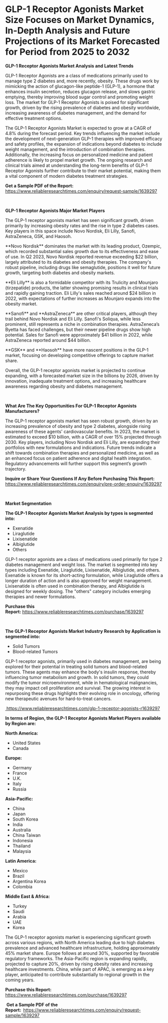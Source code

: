 <p><h1>GLP-1 Receptor Agonists Market Size Focuses on Market Dynamics, In-Depth Analysis and Future Projections of its Market Forecasted for Period from 2025 to 2032</h1></p><p><strong>GLP-1 Receptor Agonists Market Analysis and Latest Trends</strong></p>
<p><p>GLP-1 Receptor Agonists are a class of medications primarily used to manage type 2 diabetes and, more recently, obesity. These drugs work by mimicking the action of glucagon-like peptide-1 (GLP-1), a hormone that enhances insulin secretion, reduces glucagon release, and slows gastric emptying, thereby improving blood sugar control and promoting weight loss. The market for GLP-1 Receptor Agonists is poised for significant growth, driven by the rising prevalence of diabetes and obesity worldwide, increasing awareness of diabetes management, and the demand for effective treatment options.</p><p>The GLP-1 Receptor Agonists Market is expected to grow at a CAGR of 4.8% during the forecast period. Key trends influencing the market include the development of next-generation GLP-1 therapies with improved efficacy and safety profiles, the expansion of indications beyond diabetes to include weight management, and the introduction of combination therapies. Additionally, the increasing focus on personalized medicine and patient adherence is likely to propel market growth. The ongoing research and clinical trials aimed at understanding the long-term benefits of GLP-1 Receptor Agonists further contribute to their market potential, making them a vital component of modern diabetes treatment strategies.</p></p>
<p><strong>Get a Sample PDF of the Report:&nbsp;</strong> <a href="https://www.reliableresearchtimes.com/enquiry/request-sample/1639297?utm_campaign=2255&utm_medium=2&utm_source=Github&utm_content=ia&utm_term=13042025&utm_id=glp-1-receptor-agonists">https://www.reliableresearchtimes.com/enquiry/request-sample/1639297</a></p>
<p>&nbsp;</p>
<p><strong>GLP-1 Receptor Agonists Major Market Players</strong></p>
<p><p>The GLP-1 receptor agonists market has seen significant growth, driven primarily by increasing obesity rates and the rise in type 2 diabetes cases. Key players in this space include Novo Nordisk, Eli Lilly, Sanofi, AstraZeneca, GSK, and Haosoh.</p><p>**Novo Nordisk** dominates the market with its leading product, Ozempic, which recorded substantial sales growth due to its effectiveness and ease of use. In Q2 2023, Novo Nordisk reported revenue exceeding $22 billion, largely attributed to its diabetes and obesity therapies. The company's robust pipeline, including drugs like semaglutide, positions it well for future growth, targeting both diabetes and obesity markets.</p><p>**Eli Lilly** is also a formidable competitor with its Trulicity and Mounjaro (tirzepatide) products, the latter showing promising results in clinical trials and rapidly gaining traction. Eli Lilly's sales reached around $24 billion in 2022, with expectations of further increases as Mounjaro expands into the obesity market.</p><p>**Sanofi** and **AstraZeneca** are other critical players, although they trail behind Novo Nordisk and Eli Lilly. Sanofi's Soliqua, while less prominent, still represents a niche in combination therapies. AstraZeneca’s Byetta has faced challenges, but their newer pipeline drugs show high potential. Sales for Sanofi were approximately $41 billion in 2022, while AstraZeneca reported around $44 billion.</p><p>**GSK** and **Haosoh** have more nascent positions in the GLP-1 market, focusing on developing competitive offerings to capture market share.</p><p>Overall, the GLP-1 receptor agonists market is projected to continue expanding, with a forecasted market size in the billions by 2026, driven by innovation, inadequate treatment options, and increasing healthcare awareness regarding obesity and diabetes management.</p></p>
<p>&nbsp;</p>
<p><strong>What Are The Key Opportunities For GLP-1 Receptor Agonists Manufacturers?</strong></p>
<p><p>The GLP-1 receptor agonists market has seen robust growth, driven by an increasing prevalence of obesity and type 2 diabetes, alongside rising awareness of these agents' cardiovascular benefits. In 2023, the market is estimated to exceed $10 billion, with a CAGR of over 15% projected through 2030. Key players, including Novo Nordisk and Eli Lilly, are expanding their portfolios with new formulations and indications. Future trends indicate a shift towards combination therapies and personalized medicine, as well as an enhanced focus on patient adherence and digital health integration. Regulatory advancements will further support this segment’s growth trajectory.</p></p>
<p><strong>Inquire or Share Your Questions If Any Before Purchasing This Report:</strong> <a href="https://www.reliableresearchtimes.com/enquiry/pre-order-enquiry/1639297?utm_campaign=2255&utm_medium=2&utm_source=Github&utm_content=ia&utm_term=13042025&utm_id=glp-1-receptor-agonists">https://www.reliableresearchtimes.com/enquiry/pre-order-enquiry/1639297</a></p>
<p>&nbsp;</p>
<p><strong>Market Segmentation</strong></p>
<p><strong>The GLP-1 Receptor Agonists Market Analysis by types is segmented into:</strong></p>
<p><ul><li>Exenatide</li><li>Liraglutide</li><li>Lixisenatide</li><li>Albiglutide</li><li>Others</li></ul></p>
<p><p>GLP-1 receptor agonists are a class of medications used primarily for type 2 diabetes management and weight loss. The market is segmented into key types including Exenatide, Liraglutide, Lixisenatide, Albiglutide, and others. Exenatide is known for its short-acting formulation, while Liraglutide offers a longer duration of action and is also approved for weight management. Lixisenatide is often used in combination therapy, and Albiglutide is designed for weekly dosing. The "others" category includes emerging therapies and newer formulations.</p></p>
<p><strong>Purchase this Report:&nbsp;</strong><a href="https://www.reliableresearchtimes.com/purchase/1639297?utm_campaign=2255&utm_medium=2&utm_source=Github&utm_content=ia&utm_term=13042025&utm_id=glp-1-receptor-agonists">https://www.reliableresearchtimes.com/purchase/1639297</a></p>
<p>&nbsp;</p>
<p><strong>The GLP-1 Receptor Agonists Market Industry Research by Application is segmented into:</strong></p>
<p><ul><li>Solid Tumors</li><li>Blood-related Tumors</li></ul></p>
<p><p>GLP-1 receptor agonists, primarily used in diabetes management, are being explored for their potential in treating solid tumors and blood-related tumors. These agents may enhance the body's insulin response, thereby influencing tumor metabolism and growth. In solid tumors, they could modify the tumor microenvironment, while in hematological malignancies, they may impact cell proliferation and survival. The growing interest in repurposing these drugs highlights their evolving role in oncology, offering new therapeutic avenues for hard-to-treat cancers.</p></p>
<p><a href="https://www.reliableresearchtimes.com/glp-1-receptor-agonists-r1639297?utm_campaign=2255&utm_medium=2&utm_source=Github&utm_content=ia&utm_term=13042025&utm_id=glp-1-receptor-agonists">&nbsp;https://www.reliableresearchtimes.com/glp-1-receptor-agonists-r1639297</a></p>
<p><strong>In terms of Region, the GLP-1 Receptor Agonists Market Players available by Region are:</strong></p>
<p>
    <p> <strong> North America: </strong>
        <ul>
            <li>United States</li>
            <li>Canada</li>
        </ul>
        </p> 
    <p> <strong> Europe: </strong>
        <ul>
            <li>Germany</li>
            <li>France</li>
            <li>U.K.</li>
            <li>Italy</li>
            <li>Russia</li>
        </ul>
        </p> 
    <p> <strong> Asia-Pacific: </strong>
        <ul>
            <li>China</li>
            <li>Japan</li>
            <li>South Korea</li>
            <li>India</li>
            <li>Australia</li>
            <li>China Taiwan</li>
            <li>Indonesia</li>
            <li>Thailand</li>
            <li>Malaysia</li>
        </ul>
        </p> 
    <p> <strong> Latin America: </strong>
        <ul>
            <li>Mexico</li>
            <li>Brazil</li>
            <li>Argentina Korea</li>
            <li>Colombia</li>
        </ul>
        </p> 
    <p> <strong> Middle East & Africa: </strong>
        <ul>
            <li>Turkey</li>
            <li>Saudi</li>
            <li>Arabia</li>
            <li>UAE</li>
            <li>Korea</li>
        </ul>
    </p>
    </p>
<p><p>The GLP-1 receptor agonists market is experiencing significant growth across various regions, with North America leading due to high diabetes prevalence and advanced healthcare infrastructure, holding approximately 45% market share. Europe follows at around 30%, supported by favorable regulatory frameworks. The Asia-Pacific region is expanding rapidly, projected to capture 20%, driven by rising obesity rates and increasing healthcare investments. China, while part of APAC, is emerging as a key player, anticipated to contribute substantially to regional growth in the coming years.</p></p>
<p><strong>Purchase this Report: </strong><a href="https://www.reliableresearchtimes.com/purchase/1639297?utm_campaign=2255&utm_medium=2&utm_source=Github&utm_content=ia&utm_term=13042025&utm_id=glp-1-receptor-agonists">https://www.reliableresearchtimes.com/purchase/1639297</a></p>
<p>&nbsp;<strong>Get a Sample PDF of the Report:&nbsp;&nbsp;</strong><a href="https://www.reliableresearchtimes.com/enquiry/request-sample/1639297?utm_campaign=2255&utm_medium=2&utm_source=Github&utm_content=ia&utm_term=13042025&utm_id=glp-1-receptor-agonists">https://www.reliableresearchtimes.com/enquiry/request-sample/1639297</a></p>
<p><strong></strong></p>
<p><p></p><p></p><p></p></p>